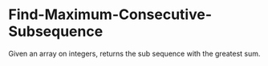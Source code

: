 # Find-Maximum-Consecutive-Subsequence
Given an array on integers, returns the sub sequence with the greatest sum.
